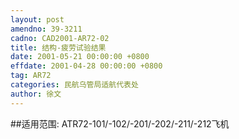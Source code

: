 ```yaml
---
layout: post
amendno: 39-3211
cadno: CAD2001-AR72-02
title: 结构-疲劳试验结果
date: 2001-05-21 00:00:00 +0800
effdate: 2001-04-28 00:00:00 +0800
tag: AR72
categories: 民航乌管局适航代表处
author: 徐文
---
```


##适用范围:
ATR72-101/-102/-201/-202/-211/-212飞机

